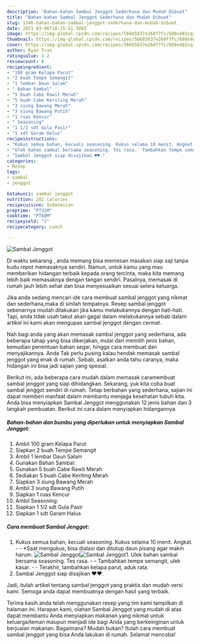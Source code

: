 ```yaml
---
description: "Bahan-bahan Sambal Jenggot Sederhana dan Mudah Dibuat"
title: "Bahan-bahan Sambal Jenggot Sederhana dan Mudah Dibuat"
slug: 1146-bahan-bahan-sambal-jenggot-sederhana-dan-mudah-dibuat
date: 2021-03-06T18:15:51.508Z
image: https://img-global.cpcdn.com/recipes/56685837e268f7fc/680x482cq70/sambal-jenggot-foto-resep-utama.jpg
thumbnail: https://img-global.cpcdn.com/recipes/56685837e268f7fc/680x482cq70/sambal-jenggot-foto-resep-utama.jpg
cover: https://img-global.cpcdn.com/recipes/56685837e268f7fc/680x482cq70/sambal-jenggot-foto-resep-utama.jpg
author: Ryan Tran
ratingvalue: 4.2
reviewcount: 8
recipeingredient:
- "100 gram Kelapa Parut"
- "2 buah Tempe Semangit"
- "1 lembar Daun Salam"
- " Bahan Sambal"
- "5 buah Cabe Rawit Merah"
- "5 buah Cabe Keriting Merah"
- "3 siung Bawang Merah"
- "3 siung Bawang Putih"
- "1 ruas Kencur"
- " Seasoning"
- "1 1/2 sdt Gula Pasir"
- "1 sdt Garam Halus"
recipeinstructions:
- "Kukus semua bahan, kecuali seasoning. Kukus selama 10 menit. Angkat.  *Saat mengukus, bisa dialasi dan ditutup daun pisang agar makin harum."
- "Ulek bahan sambal bersama seasoning. Tes rasa.  Tambahkan tempe semangit, ulek kasar.  Terakhir, tambahkan kelapa parut, aduk rata."
- "Sambal Jenggot siap disajikan ♥️♥️."
categories:
- Resep
tags:
- sambal
- jenggot

katakunci: sambal jenggot 
nutrition: 282 calories
recipecuisine: Indonesian
preptime: "PT31M"
cooktime: "PT60M"
recipeyield: "2"
recipecategory: Lunch

---
```



![Sambal Jenggot](https://img-global.cpcdn.com/recipes/56685837e268f7fc/680x482cq70/sambal-jenggot-foto-resep-utama.jpg)

Di waktu  sekarang , anda memang bisa memesan masakan siap saji tanpa kudu repot memasaknya sendiri. Namun, untuk kamu yang mau memberikan hidangan terbaik kepada orang tercinta, maka kita memang lebih baik memasaknya dengan tangan sendiri. Pasalnya, memasak di rumah jauh lebih sehat dan bisa menyesuaikan sesuai selera keluarga.

Jika anda sedang mencari ide cara membuat sambal jenggot yang nikmat dan sederhana,maka di sinilah tempatnya. Resep sambal jenggot  sebenarnya mudah dilakukan jika kamu melakukannya dengan hati-hati. Tapi, anda tidak usah takut akan gagal dalam melakukannya 
sebab dalam artikel ini kami akan mengupas sambal jenggot dengan cermat.  



Nah bagi anda yang akan memasak sambal jenggot yang sederhana, ada beberapa tahap yang bisa dikerjakan, mulai dari memilih jenis bahan, kemudian penentuan bahan segar, hingga cara membuat dan menyajikannya. Anda Tak perlu pusing kalau hendak memasak sambal jenggot yang enak di rumah. Sebab, asalkan anda  tahu caranya, maka hidangan ini bisa jadi sajian yang spesial.

Berikut ini, ada beberapa cara mudah dalam memasak caramembuat sambal jenggot yang siap dihidangkan. Sekarang, yuk kita coba buat sambal jenggot sendiri di rumah. Tetap berbahan yang sederhana, sajian ini dapat memberi manfaat dalam membantu menjaga kesehatan tubuh kita. Anda bisa menyiapkan Sambal Jenggot menggunakan 12 jenis bahan dan 3 langkah pembuatan. Berikut ini cara dalam menyiapkan hidangannya.

<!--inarticleads1-->

##### Bahan-bahan dan bumbu yang diperlukan untuk menyiapkan Sambal Jenggot:

1. Ambil 100 gram Kelapa Parut
1. Siapkan 2 buah Tempe Semangit
1. Ambil 1 lembar Daun Salam
1. Gunakan  Bahan Sambal:
1. Gunakan 5 buah Cabe Rawit Merah
1. Sediakan 5 buah Cabe Keriting Merah
1. Siapkan 3 siung Bawang Merah
1. Ambil 3 siung Bawang Putih
1. Siapkan 1 ruas Kencur
1. Ambil  Seasoning:
1. Siapkan 1 1/2 sdt Gula Pasir
1. Siapkan 1 sdt Garam Halus




<!--inarticleads2-->

##### Cara membuat Sambal Jenggot:

1. Kukus semua bahan, kecuali seasoning. Kukus selama 10 menit. Angkat. -  - *Saat mengukus, bisa dialasi dan ditutup daun pisang agar makin harum.
<img src="https://img-global.cpcdn.com/steps/0b3a7c01a235443a/160x128cq70/sambal-jenggot-langkah-memasak-1-foto.jpg" alt="Sambal Jenggot"><img src="https://img-global.cpcdn.com/steps/2c106d57fda8d7df/160x128cq70/sambal-jenggot-langkah-memasak-1-foto.jpg" alt="Sambal Jenggot">1. Ulek bahan sambal bersama seasoning. Tes rasa. -  - Tambahkan tempe semangit, ulek kasar. -  - Terakhir, tambahkan kelapa parut, aduk rata.
1. Sambal Jenggot siap disajikan ♥️♥️.




Jadi, itulah artikel tentang  sambal jenggot  yang praktis dan mudah versi kami. Semoga anda dapat membuatnya dengan hasil yang terbaik. 

Terima kasih anda telah menggunakan resep yang tim kami tampilkan di halaman ini. Harapan kami, olahan  Sambal Jenggot yang mudah di atas dapat membantu Anda menyiapkan makanan yang nikmat untuk keluarga/teman maupun menjadi ide bagi Anda yang berkeinginan untuk berjualan makanan. Bagaimana? Mudah bukan? Itulah cara membuat sambal jenggot yang bisa Anda lakukan di rumah. Selamat mencoba!

